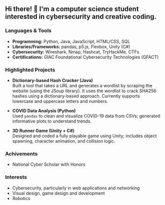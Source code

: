 ## Hi there! 👋 I'm a computer science student interested in cybersecurity and creative coding. 

<!--
**Ya0Q/Ya0Q** is a ✨ _special_ ✨ repository because its `README.md` (this file) appears on your GitHub profile.

Here are some ideas to get you started:

- 🔭 I’m currently working on ...
- 🌱 I’m currently learning ...
- 👯 I’m looking to collaborate on ...
- 🤔 I’m looking for help with ...
- 💬 Ask me about ...
- 📫 How to reach me: ...
- 😄 Pronouns: ...
- ⚡ Fun fact: ...
-->

### Languages & Tools
- **Programming:** Python, Java, JavaScript, HTML/CSS, SQL
- **Libraries/Frameworks:** pandas, p5.js, Flexbox, Unity (C#)
- **Cybersecurity:** Wireshark, Nmap, Hashcat, TryHackMe, CTFs
- **Certifications:** GIAC Foundational Cybersecurity Technologies (GFACT)

### Highlighted Projects

- **Dictionary-based Hash Cracker (Java)**  
  Built a tool that takes a URL and generates a wordlist by scraping the website (using the JSoup library). It uses the wordlist to crack SHA256 hashes using a dictionary-based approach. Currently supports lowercase and uppercase letters and numbers. 

- **COVID Data Analysis (Python)**  
  Used `pandas` to clean and visualize COVID-19 data from CSVs; generated informative plots to understand trends.

- **3D Runner Game (Unity + C#)**  
  Designed and coded a fully playable game using Unity; includes object spawning, character animation, and collision logic.

### Achivements
- National Cyber Scholar with Honors

### Interests
- Cybersecurity, particularly in web applications and networking
- Visual design, game design and development
- Robotics
